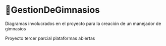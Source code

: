 # 💪GestionDeGimnasios
Diagramas involucrados en el proyecto para la creación de un manejador de gimnasios

Proyecto tercer parcial plataformas abiertas
